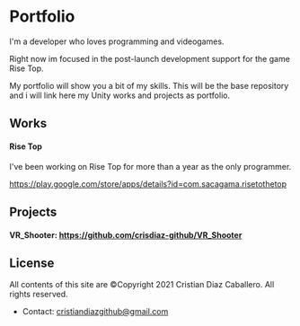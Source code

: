 # Portfolio
I'm a developer who loves programming and videogames. 

Right now im focused in the post-launch development support for the game Rise Top.

My portfolio will show you a bit of my skills. This will be the base repository and i will link here my Unity works and projects as portfolio.

## Works
#### Rise Top
I've been working on Rise Top for more than a year as the only programmer.

https://play.google.com/store/apps/details?id=com.sacagama.risetothetop


## Projects
#### VR_Shooter: https://github.com/crisdiaz-github/VR_Shooter

## License
All contents of this site are ©Copyright 2021 Cristian Diaz Caballero. All rights reserved.
- Contact: cristiandiazgithub@gmail.com
